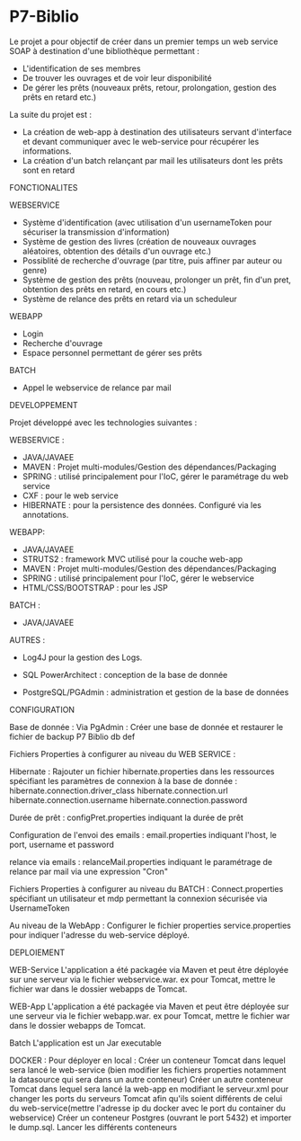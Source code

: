 # P7-Biblio

Le projet a pour objectif de créer dans un premier temps un web service SOAP à destination d'une bibliothèque permettant : 
- L'identification de ses membres
- De trouver les ouvrages et de voir leur disponibilité
- De gérer les prêts (nouveaux prêts, retour, prolongation, gestion des prêts en retard etc.)

La suite du projet est :
- La création de web-app à destination des utilisateurs servant d'interface et devant communiquer avec le web-service pour récupérer les informations.
- La création d'un batch relançant par mail les utilisateurs dont les prêts sont en retard

FONCTIONALITES

WEBSERVICE
- Système d'identification (avec utilisation d'un usernameToken pour sécuriser la transmission d'information)
- Système de gestion des livres (création de nouveaux ouvrages aléatoires, obtention des détails d'un ouvrage etc.)
- Possiblité de recherche d'ouvrage (par titre, puis affiner par auteur ou genre)
- Système de gestion des prêts (nouveau, prolonger un prêt, fin d'un pret, obtention des prêts en retard, en cours etc.)
- Système de relance des prêts en retard via un scheduleur 

WEBAPP
- Login
- Recherche d'ouvrage
- Espace personnel permettant de gérer ses prêts

BATCH
- Appel le webservice de relance par mail

DEVELOPPEMENT

Projet développé avec les technologies suivantes : 

WEBSERVICE : 
- JAVA/JAVAEE
- MAVEN : Projet multi-modules/Gestion des dépendances/Packaging
- SPRING : utilisé principalement pour l'IoC, gérer le paramétrage du web service
- CXF : pour le web service
- HIBERNATE : pour la persistence des données. Configuré via les annotations. 


WEBAPP:
- JAVA/JAVAEE
- STRUTS2 : framework MVC utilisé pour la couche web-app
- MAVEN : Projet multi-modules/Gestion des dépendances/Packaging
- SPRING : utilisé principalement pour l'IoC, gérer le webservice
- HTML/CSS/BOOTSTRAP : pour les JSP

BATCH : 
- JAVA/JAVAEE

AUTRES : 
- Log4J pour la gestion des Logs.

- SQL PowerArchitect : conception de la base de donnée
- PostgreSQL/PGAdmin : administration et gestion de la base de données


CONFIGURATION

Base de donnée : Via PgAdmin : Créer une base de donnée et restaurer le fichier de backup P7 Biblio db def

Fichiers Properties à configurer au niveau du WEB SERVICE : 

Hibernate : Rajouter un fichier hibernate.properties dans les ressources spécifiant les paramètres de connexion à la base de donnée : 
	hibernate.connection.driver_class
	hibernate.connection.url
	hibernate.connection.username
	hibernate.connection.password
  
Durée de prêt : configPret.properties indiquant la durée de prêt

Configuration de l'envoi des emails : email.properties indiquant l'host, le port, username et password

relance via emails : relanceMail.properties indiquant le paramétrage de relance par mail via une expression "Cron"

Fichiers Properties à configurer au niveau du BATCH : Connect.properties spécifiant un utilisateur et mdp permettant la connexion sécurisée via UsernameToken

Au niveau de la WebApp : Configurer le fichier properties service.properties pour indiquer l'adresse du web-service déployé.
  


DEPLOIEMENT

WEB-Service
L'application a été packagée via Maven et peut être déployée sur une serveur via le fichier webservice.war.
ex pour Tomcat, mettre le fichier war dans le dossier webapps de Tomcat.

WEB-App
L'application a été packagée via Maven et peut être déployée sur une serveur via le fichier webapp.war.
ex pour Tomcat, mettre le fichier war dans le dossier webapps de Tomcat.

Batch
L'application est un Jar executable

DOCKER :
Pour déployer en local : 
Créer un conteneur Tomcat dans lequel sera lancé le web-service (bien modifier les fichiers properties notamment la datasource qui sera dans un autre conteneur)
Créer un autre conteneur Tomcat dans lequel sera lancé la web-app en modifiant le serveur.xml pour changer les ports du serveurs Tomcat afin qu'ils soient différents de celui du web-service(mettre l'adresse ip du docker avec le port du container du webservice)
Créer un conteneur Postgres (ouvrant le port 5432) et importer le dump.sql. 
Lancer les différents conteneurs
